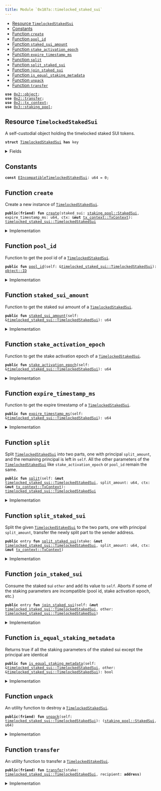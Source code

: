 ```yaml
---
title: Module `0x107a::timelocked_staked_sui`
---
```




-  [Resource `TimelockedStakedSui`](#0x107a_timelocked_staked_sui_TimelockedStakedSui)
-  [Constants](#@Constants_0)
-  [Function `create`](#0x107a_timelocked_staked_sui_create)
-  [Function `pool_id`](#0x107a_timelocked_staked_sui_pool_id)
-  [Function `staked_sui_amount`](#0x107a_timelocked_staked_sui_staked_sui_amount)
-  [Function `stake_activation_epoch`](#0x107a_timelocked_staked_sui_stake_activation_epoch)
-  [Function `expire_timestamp_ms`](#0x107a_timelocked_staked_sui_expire_timestamp_ms)
-  [Function `split`](#0x107a_timelocked_staked_sui_split)
-  [Function `split_staked_sui`](#0x107a_timelocked_staked_sui_split_staked_sui)
-  [Function `join_staked_sui`](#0x107a_timelocked_staked_sui_join_staked_sui)
-  [Function `is_equal_staking_metadata`](#0x107a_timelocked_staked_sui_is_equal_staking_metadata)
-  [Function `unpack`](#0x107a_timelocked_staked_sui_unpack)
-  [Function `transfer`](#0x107a_timelocked_staked_sui_transfer)


<pre><code><b>use</b> <a href="../sui-framework/object.md#0x2_object">0x2::object</a>;
<b>use</b> <a href="../sui-framework/transfer.md#0x2_transfer">0x2::transfer</a>;
<b>use</b> <a href="../sui-framework/tx_context.md#0x2_tx_context">0x2::tx_context</a>;
<b>use</b> <a href="../sui-system/staking_pool.md#0x3_staking_pool">0x3::staking_pool</a>;
</code></pre>



<a name="0x107a_timelocked_staked_sui_TimelockedStakedSui"></a>

## Resource `TimelockedStakedSui`

A self-custodial object holding the timelocked staked SUI tokens.


<pre><code><b>struct</b> <a href="timelocked_staked_sui.md#0x107a_timelocked_staked_sui_TimelockedStakedSui">TimelockedStakedSui</a> <b>has</b> key
</code></pre>



<details>
<summary>Fields</summary>


<dl>
<dt>
<code>id: <a href="../sui-framework/object.md#0x2_object_UID">object::UID</a></code>
</dt>
<dd>

</dd>
<dt>
<code>staked_sui: <a href="../sui-system/staking_pool.md#0x3_staking_pool_StakedSui">staking_pool::StakedSui</a></code>
</dt>
<dd>
 A self-custodial object holding the staked SUI tokens.
</dd>
<dt>
<code>expire_timestamp_ms: u64</code>
</dt>
<dd>
 This is the epoch time stamp of when the lock expires.
</dd>
</dl>


</details>

<a name="@Constants_0"></a>

## Constants


<a name="0x107a_timelocked_staked_sui_EIncompatibleTimelockedStakedSui"></a>



<pre><code><b>const</b> <a href="timelocked_staked_sui.md#0x107a_timelocked_staked_sui_EIncompatibleTimelockedStakedSui">EIncompatibleTimelockedStakedSui</a>: u64 = 0;
</code></pre>



<a name="0x107a_timelocked_staked_sui_create"></a>

## Function `create`

Create a new instance of <code><a href="timelocked_staked_sui.md#0x107a_timelocked_staked_sui_TimelockedStakedSui">TimelockedStakedSui</a></code>.


<pre><code><b>public</b>(<b>friend</b>) <b>fun</b> <a href="timelocked_staked_sui.md#0x107a_timelocked_staked_sui_create">create</a>(staked_sui: <a href="../sui-system/staking_pool.md#0x3_staking_pool_StakedSui">staking_pool::StakedSui</a>, expire_timestamp_ms: u64, ctx: &<b>mut</b> <a href="../sui-framework/tx_context.md#0x2_tx_context_TxContext">tx_context::TxContext</a>): <a href="timelocked_staked_sui.md#0x107a_timelocked_staked_sui_TimelockedStakedSui">timelocked_staked_sui::TimelockedStakedSui</a>
</code></pre>



<details>
<summary>Implementation</summary>


<pre><code><b>public</b>(<a href="../sui-framework/package.md#0x2_package">package</a>) <b>fun</b> <a href="timelocked_staked_sui.md#0x107a_timelocked_staked_sui_create">create</a>(
    staked_sui: StakedSui,
    expire_timestamp_ms: u64,
    ctx: &<b>mut</b> TxContext
): <a href="timelocked_staked_sui.md#0x107a_timelocked_staked_sui_TimelockedStakedSui">TimelockedStakedSui</a> {
    <a href="timelocked_staked_sui.md#0x107a_timelocked_staked_sui_TimelockedStakedSui">TimelockedStakedSui</a> {
        id: <a href="../sui-framework/object.md#0x2_object_new">object::new</a>(ctx),
        staked_sui,
        expire_timestamp_ms
    }
}
</code></pre>



</details>

<a name="0x107a_timelocked_staked_sui_pool_id"></a>

## Function `pool_id`

Function to get the pool id of a <code><a href="timelocked_staked_sui.md#0x107a_timelocked_staked_sui_TimelockedStakedSui">TimelockedStakedSui</a></code>.


<pre><code><b>public</b> <b>fun</b> <a href="timelocked_staked_sui.md#0x107a_timelocked_staked_sui_pool_id">pool_id</a>(self: &<a href="timelocked_staked_sui.md#0x107a_timelocked_staked_sui_TimelockedStakedSui">timelocked_staked_sui::TimelockedStakedSui</a>): <a href="../sui-framework/object.md#0x2_object_ID">object::ID</a>
</code></pre>



<details>
<summary>Implementation</summary>


<pre><code><b>public</b> <b>fun</b> <a href="timelocked_staked_sui.md#0x107a_timelocked_staked_sui_pool_id">pool_id</a>(self: &<a href="timelocked_staked_sui.md#0x107a_timelocked_staked_sui_TimelockedStakedSui">TimelockedStakedSui</a>): ID { self.staked_sui.<a href="timelocked_staked_sui.md#0x107a_timelocked_staked_sui_pool_id">pool_id</a>() }
</code></pre>



</details>

<a name="0x107a_timelocked_staked_sui_staked_sui_amount"></a>

## Function `staked_sui_amount`

Function to get the staked sui amount of a <code><a href="timelocked_staked_sui.md#0x107a_timelocked_staked_sui_TimelockedStakedSui">TimelockedStakedSui</a></code>.


<pre><code><b>public</b> <b>fun</b> <a href="timelocked_staked_sui.md#0x107a_timelocked_staked_sui_staked_sui_amount">staked_sui_amount</a>(self: &<a href="timelocked_staked_sui.md#0x107a_timelocked_staked_sui_TimelockedStakedSui">timelocked_staked_sui::TimelockedStakedSui</a>): u64
</code></pre>



<details>
<summary>Implementation</summary>


<pre><code><b>public</b> <b>fun</b> <a href="timelocked_staked_sui.md#0x107a_timelocked_staked_sui_staked_sui_amount">staked_sui_amount</a>(self: &<a href="timelocked_staked_sui.md#0x107a_timelocked_staked_sui_TimelockedStakedSui">TimelockedStakedSui</a>): u64 { self.staked_sui.<a href="timelocked_staked_sui.md#0x107a_timelocked_staked_sui_staked_sui_amount">staked_sui_amount</a>() }
</code></pre>



</details>

<a name="0x107a_timelocked_staked_sui_stake_activation_epoch"></a>

## Function `stake_activation_epoch`

Function to get the stake activation epoch of a <code><a href="timelocked_staked_sui.md#0x107a_timelocked_staked_sui_TimelockedStakedSui">TimelockedStakedSui</a></code>.


<pre><code><b>public</b> <b>fun</b> <a href="timelocked_staked_sui.md#0x107a_timelocked_staked_sui_stake_activation_epoch">stake_activation_epoch</a>(self: &<a href="timelocked_staked_sui.md#0x107a_timelocked_staked_sui_TimelockedStakedSui">timelocked_staked_sui::TimelockedStakedSui</a>): u64
</code></pre>



<details>
<summary>Implementation</summary>


<pre><code><b>public</b> <b>fun</b> <a href="timelocked_staked_sui.md#0x107a_timelocked_staked_sui_stake_activation_epoch">stake_activation_epoch</a>(self: &<a href="timelocked_staked_sui.md#0x107a_timelocked_staked_sui_TimelockedStakedSui">TimelockedStakedSui</a>): u64 {
    self.staked_sui.<a href="timelocked_staked_sui.md#0x107a_timelocked_staked_sui_stake_activation_epoch">stake_activation_epoch</a>()
}
</code></pre>



</details>

<a name="0x107a_timelocked_staked_sui_expire_timestamp_ms"></a>

## Function `expire_timestamp_ms`

Function to get the expire timestamp of a <code><a href="timelocked_staked_sui.md#0x107a_timelocked_staked_sui_TimelockedStakedSui">TimelockedStakedSui</a></code>.


<pre><code><b>public</b> <b>fun</b> <a href="timelocked_staked_sui.md#0x107a_timelocked_staked_sui_expire_timestamp_ms">expire_timestamp_ms</a>(self: &<a href="timelocked_staked_sui.md#0x107a_timelocked_staked_sui_TimelockedStakedSui">timelocked_staked_sui::TimelockedStakedSui</a>): u64
</code></pre>



<details>
<summary>Implementation</summary>


<pre><code><b>public</b> <b>fun</b> <a href="timelocked_staked_sui.md#0x107a_timelocked_staked_sui_expire_timestamp_ms">expire_timestamp_ms</a>(self: &<a href="timelocked_staked_sui.md#0x107a_timelocked_staked_sui_TimelockedStakedSui">TimelockedStakedSui</a>): u64 {
    self.expire_timestamp_ms
}
</code></pre>



</details>

<a name="0x107a_timelocked_staked_sui_split"></a>

## Function `split`

Split <code><a href="timelocked_staked_sui.md#0x107a_timelocked_staked_sui_TimelockedStakedSui">TimelockedStakedSui</a></code> into two parts, one with principal <code>split_amount</code>,
and the remaining principal is left in <code>self</code>.
All the other parameters of the <code><a href="timelocked_staked_sui.md#0x107a_timelocked_staked_sui_TimelockedStakedSui">TimelockedStakedSui</a></code> like <code>stake_activation_epoch</code> or <code>pool_id</code> remain the same.


<pre><code><b>public</b> <b>fun</b> <a href="timelocked_staked_sui.md#0x107a_timelocked_staked_sui_split">split</a>(self: &<b>mut</b> <a href="timelocked_staked_sui.md#0x107a_timelocked_staked_sui_TimelockedStakedSui">timelocked_staked_sui::TimelockedStakedSui</a>, split_amount: u64, ctx: &<b>mut</b> <a href="../sui-framework/tx_context.md#0x2_tx_context_TxContext">tx_context::TxContext</a>): <a href="timelocked_staked_sui.md#0x107a_timelocked_staked_sui_TimelockedStakedSui">timelocked_staked_sui::TimelockedStakedSui</a>
</code></pre>



<details>
<summary>Implementation</summary>


<pre><code><b>public</b> <b>fun</b> <a href="timelocked_staked_sui.md#0x107a_timelocked_staked_sui_split">split</a>(self: &<b>mut</b> <a href="timelocked_staked_sui.md#0x107a_timelocked_staked_sui_TimelockedStakedSui">TimelockedStakedSui</a>, split_amount: u64, ctx: &<b>mut</b> TxContext): <a href="timelocked_staked_sui.md#0x107a_timelocked_staked_sui_TimelockedStakedSui">TimelockedStakedSui</a> {
    <b>let</b> splitted_stake = self.staked_sui.<a href="timelocked_staked_sui.md#0x107a_timelocked_staked_sui_split">split</a>(split_amount, ctx);

    <a href="timelocked_staked_sui.md#0x107a_timelocked_staked_sui_TimelockedStakedSui">TimelockedStakedSui</a> {
        id: <a href="../sui-framework/object.md#0x2_object_new">object::new</a>(ctx),
        staked_sui: splitted_stake,
        expire_timestamp_ms: self.expire_timestamp_ms,
    }
}
</code></pre>



</details>

<a name="0x107a_timelocked_staked_sui_split_staked_sui"></a>

## Function `split_staked_sui`

Split the given <code><a href="timelocked_staked_sui.md#0x107a_timelocked_staked_sui_TimelockedStakedSui">TimelockedStakedSui</a></code> to the two parts, one with principal <code>split_amount</code>,
transfer the newly split part to the sender address.


<pre><code><b>public</b> entry <b>fun</b> <a href="timelocked_staked_sui.md#0x107a_timelocked_staked_sui_split_staked_sui">split_staked_sui</a>(stake: &<b>mut</b> <a href="timelocked_staked_sui.md#0x107a_timelocked_staked_sui_TimelockedStakedSui">timelocked_staked_sui::TimelockedStakedSui</a>, split_amount: u64, ctx: &<b>mut</b> <a href="../sui-framework/tx_context.md#0x2_tx_context_TxContext">tx_context::TxContext</a>)
</code></pre>



<details>
<summary>Implementation</summary>


<pre><code><b>public</b> entry <b>fun</b> <a href="timelocked_staked_sui.md#0x107a_timelocked_staked_sui_split_staked_sui">split_staked_sui</a>(stake: &<b>mut</b> <a href="timelocked_staked_sui.md#0x107a_timelocked_staked_sui_TimelockedStakedSui">TimelockedStakedSui</a>, split_amount: u64, ctx: &<b>mut</b> TxContext) {
    <a href="../sui-framework/transfer.md#0x2_transfer_transfer">transfer::transfer</a>(<a href="timelocked_staked_sui.md#0x107a_timelocked_staked_sui_split">split</a>(stake, split_amount, ctx), ctx.sender());
}
</code></pre>



</details>

<a name="0x107a_timelocked_staked_sui_join_staked_sui"></a>

## Function `join_staked_sui`

Consume the staked sui <code>other</code> and add its value to <code>self</code>.
Aborts if some of the staking parameters are incompatible (pool id, stake activation epoch, etc.)


<pre><code><b>public</b> entry <b>fun</b> <a href="timelocked_staked_sui.md#0x107a_timelocked_staked_sui_join_staked_sui">join_staked_sui</a>(self: &<b>mut</b> <a href="timelocked_staked_sui.md#0x107a_timelocked_staked_sui_TimelockedStakedSui">timelocked_staked_sui::TimelockedStakedSui</a>, other: <a href="timelocked_staked_sui.md#0x107a_timelocked_staked_sui_TimelockedStakedSui">timelocked_staked_sui::TimelockedStakedSui</a>)
</code></pre>



<details>
<summary>Implementation</summary>


<pre><code><b>public</b> entry <b>fun</b> <a href="timelocked_staked_sui.md#0x107a_timelocked_staked_sui_join_staked_sui">join_staked_sui</a>(self: &<b>mut</b> <a href="timelocked_staked_sui.md#0x107a_timelocked_staked_sui_TimelockedStakedSui">TimelockedStakedSui</a>, other: <a href="timelocked_staked_sui.md#0x107a_timelocked_staked_sui_TimelockedStakedSui">TimelockedStakedSui</a>) {
    <b>assert</b>!(self.<a href="timelocked_staked_sui.md#0x107a_timelocked_staked_sui_is_equal_staking_metadata">is_equal_staking_metadata</a>(&other), <a href="timelocked_staked_sui.md#0x107a_timelocked_staked_sui_EIncompatibleTimelockedStakedSui">EIncompatibleTimelockedStakedSui</a>);

    <b>let</b> <a href="timelocked_staked_sui.md#0x107a_timelocked_staked_sui_TimelockedStakedSui">TimelockedStakedSui</a> {
        id,
        staked_sui,
        expire_timestamp_ms: _,
    } = other;

    id.delete();

    self.staked_sui.join(staked_sui);
}
</code></pre>



</details>

<a name="0x107a_timelocked_staked_sui_is_equal_staking_metadata"></a>

## Function `is_equal_staking_metadata`

Returns true if all the staking parameters of the staked sui except the principal are identical


<pre><code><b>public</b> <b>fun</b> <a href="timelocked_staked_sui.md#0x107a_timelocked_staked_sui_is_equal_staking_metadata">is_equal_staking_metadata</a>(self: &<a href="timelocked_staked_sui.md#0x107a_timelocked_staked_sui_TimelockedStakedSui">timelocked_staked_sui::TimelockedStakedSui</a>, other: &<a href="timelocked_staked_sui.md#0x107a_timelocked_staked_sui_TimelockedStakedSui">timelocked_staked_sui::TimelockedStakedSui</a>): bool
</code></pre>



<details>
<summary>Implementation</summary>


<pre><code><b>public</b> <b>fun</b> <a href="timelocked_staked_sui.md#0x107a_timelocked_staked_sui_is_equal_staking_metadata">is_equal_staking_metadata</a>(self: &<a href="timelocked_staked_sui.md#0x107a_timelocked_staked_sui_TimelockedStakedSui">TimelockedStakedSui</a>, other: &<a href="timelocked_staked_sui.md#0x107a_timelocked_staked_sui_TimelockedStakedSui">TimelockedStakedSui</a>): bool {
    self.staked_sui.<a href="timelocked_staked_sui.md#0x107a_timelocked_staked_sui_is_equal_staking_metadata">is_equal_staking_metadata</a>(&other.staked_sui) &&
    (self.expire_timestamp_ms == other.expire_timestamp_ms)
}
</code></pre>



</details>

<a name="0x107a_timelocked_staked_sui_unpack"></a>

## Function `unpack`

An utility function to destroy a <code><a href="timelocked_staked_sui.md#0x107a_timelocked_staked_sui_TimelockedStakedSui">TimelockedStakedSui</a></code>.


<pre><code><b>public</b>(<b>friend</b>) <b>fun</b> <a href="timelocked_staked_sui.md#0x107a_timelocked_staked_sui_unpack">unpack</a>(self: <a href="timelocked_staked_sui.md#0x107a_timelocked_staked_sui_TimelockedStakedSui">timelocked_staked_sui::TimelockedStakedSui</a>): (<a href="../sui-system/staking_pool.md#0x3_staking_pool_StakedSui">staking_pool::StakedSui</a>, u64)
</code></pre>



<details>
<summary>Implementation</summary>


<pre><code><b>public</b>(<a href="../sui-framework/package.md#0x2_package">package</a>) <b>fun</b> <a href="timelocked_staked_sui.md#0x107a_timelocked_staked_sui_unpack">unpack</a>(self: <a href="timelocked_staked_sui.md#0x107a_timelocked_staked_sui_TimelockedStakedSui">TimelockedStakedSui</a>): (StakedSui, u64) {
    <b>let</b> <a href="timelocked_staked_sui.md#0x107a_timelocked_staked_sui_TimelockedStakedSui">TimelockedStakedSui</a> {
        id,
        staked_sui,
        expire_timestamp_ms,
    } = self;

    <a href="../sui-framework/object.md#0x2_object_delete">object::delete</a>(id);

    (staked_sui, expire_timestamp_ms)
}
</code></pre>



</details>

<a name="0x107a_timelocked_staked_sui_transfer"></a>

## Function `transfer`

An utility function to transfer a <code><a href="timelocked_staked_sui.md#0x107a_timelocked_staked_sui_TimelockedStakedSui">TimelockedStakedSui</a></code>.


<pre><code><b>public</b>(<b>friend</b>) <b>fun</b> <a href="../sui-framework/transfer.md#0x2_transfer">transfer</a>(stake: <a href="timelocked_staked_sui.md#0x107a_timelocked_staked_sui_TimelockedStakedSui">timelocked_staked_sui::TimelockedStakedSui</a>, recipient: <b>address</b>)
</code></pre>



<details>
<summary>Implementation</summary>


<pre><code><b>public</b>(<a href="../sui-framework/package.md#0x2_package">package</a>) <b>fun</b> <a href="../sui-framework/transfer.md#0x2_transfer">transfer</a>(stake: <a href="timelocked_staked_sui.md#0x107a_timelocked_staked_sui_TimelockedStakedSui">TimelockedStakedSui</a>, recipient: <b>address</b>) {
    <a href="../sui-framework/transfer.md#0x2_transfer_transfer">transfer::transfer</a>(stake, recipient);
}
</code></pre>



</details>
